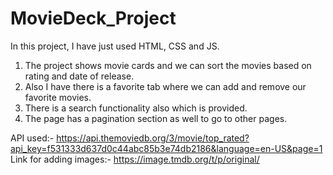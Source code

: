 # MovieDeck_Project
In this project, I have just used HTML, CSS and JS. 
1. The project shows movie cards and we can sort the movies based on rating and date of release.
2. Also I have there is a favorite tab where we can add and remove our favorite movies.
3. There is a search functionality also which is provided. 
4. The page has a pagination section as well to go to other pages. 

API used:-  https://api.themoviedb.org/3/movie/top_rated?api_key=f531333d637d0c44abc85b3e74db2186&language=en-US&page=1 
Link for adding images:-  https://image.tmdb.org/t/p/original/
